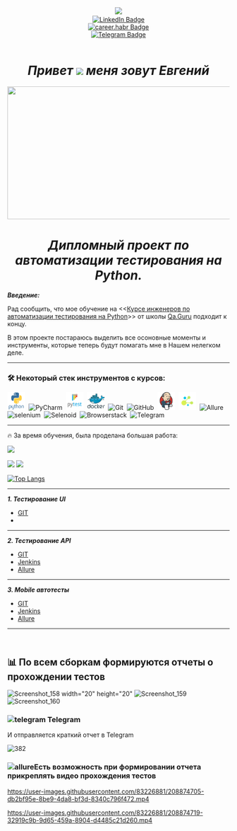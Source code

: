<div id="header" align="center">
  <img src="https://media.giphy.com/media/M9gbBd9nbDrOTu1Mqx/giphy.gif" width="100"/>
  </div>
  <div id="badges" align="center">
    <a href="https://www.linkedin.com/in/nn1ce">
      <img src="https://img.shields.io/badge/LinkedIn-blue?style=for-the-badge&logo=linkedin&logoColor=white" alt="LinkedIn Badge"/>
    </a>
  </div>
  <div id="badges" align="center">
    <a href="https://career.habr.com/nn1ce">
      <img src="https://img.shields.io/badge/career.habr-red?style=for-the-badge&logo=career.habr&logoColor=white" alt="career.habr Badge"/>
    </a>
  </div>
  <div id="badges" align="center">
    <a href="https://t.me/nN1ce">
      <img src="https://img.shields.io/badge/Telegram-blue?style=for-the-badge&logo=telegram&logoColor=white" alt="Telegram Badge"/>
    </a>
  </div>
<div id="header" align="center">  
  <img src="https://komarev.com/ghpvc/?username=nN1ce&style=flat-square&color=blue" alt=""/>
  <h1>
    <I>Привет</I>
    <img src="https://media.giphy.com/media/hvRJCLFzcasrR4ia7z/giphy.gif" width="30px"/>
    <I>меня зовут Евгений</I>
  </h1>
</div>  
<div align="center">
  <img src="https://media.giphy.com/media/dWesBcTLavkZuG35MI/giphy.gif" width="600" height="300"/>
</div>
<div id="header" align="center">  
  <h1>
    <I>Дипломный проект по автоматизации тестирования на Python.</I>
  </h1>
</div>  

***Введение:***
 

<p>Рад сообщить, что мое обучение на <<<a href=https://qa.guru/python>Курсе инженеров по автоматизации тестирования на Python</a>>> от школы <a href=https://qa.guru/python>Qa.Guru</a> подходит к концу.</p> 
<p>В этом проекте постараюсь выделить все осоновные моменты и инструменты, которые теперь будут помагать мне в Нашем нелегком деле.</p>
  
---

  ### :hammer_and_wrench: Некоторый стек инструментов с курсов: 
<div>
  <img src="https://github.com/devicons/devicon/blob/master/icons/python/python-original-wordmark.svg" title="Python" alt="python" width="40" height="40"/>&nbsp;
  <img src="https://upload.wikimedia.org/wikipedia/commons/thumb/1/1d/PyCharm_Icon.svg/1200px-PyCharm_Icon.svg.png" title="PyCharm" alt="PyCharm" width="40" height="40"/>&nbsp;
  <img src="https://github.com/devicons/devicon/blob/master/icons/pytest/pytest-original-wordmark.svg" title="PyTest" alt="PyTest" width="40" height="40"/>&nbsp;
  <img src="https://github.com/devicons/devicon/blob/master/icons/docker/docker-original-wordmark.svg" title="Docker" alt="Docker" width="40" height="40"/>&nbsp;
  <img src="https://fuzeservers.ru/wp-content/uploads/3/0/c/30c29ce4cc08523ecc6e1f205bc207d0.jpeg" title="Git" alt="Git" width="60" height="40"/>&nbsp;
  <img src="https://img.favpng.com/23/1/15/github-fork-microsoft-corporation-software-developer-png-favpng-geUg72YHKZa5Uqa7RcW4hi8eL.jpg"  title="GitHub" alt="GitHub" width="40" height="40"/>&nbsp;
  <img src="https://github.com/devicons/devicon/blob/master/icons/jenkins/jenkins-original.svg" title="Jenkins" alt="Jenkins" width="40" height="40"/>&nbsp;
  <img src="https://github.com/MatyukhaQA/MatyukhaQA/blob/master/images/selene.png?raw=true" title="selene" alt="selene" width="40" height="40"/>&nbsp;
  <img src="https://miro.medium.com/max/384/1*yi_zMeX9r9U9XqEwBpirBA.png" title="Allure" alt="Allure" width="40" height="40"/>&nbsp;
  <img src="https://camo.githubusercontent.com/4b95df4d6ca7a01afc25d27159804dc5a7d0df41d8131aaf50c9f84847dfda21/68747470733a2f2f73656c656e69756d2e6465762f696d616765732f73656c656e69756d5f6c6f676f5f7371756172655f677265656e2e706e67" title="selenium"  alt="selenium" width="40" height="40"/>&nbsp;
  <img src="https://alternativebk.com/wp-content/uploads/2020/02/5e5390d539a71.png" title="Selenoid"  alt="Selenoid" width="40" height="40"/>&nbsp;
  <img src="https://backdropcms.org/files/browserstack_3.png" title="Browserstack" alt="Browserstack" width="40" height="40"/>&nbsp;
  <img src="https://thumbs.dreamstime.com/b/киев-украина-ое-октября-телеграмма-популярные-социальные-медиа-кнопку-198650314.jpg" title="Telegram" alt="Telegram" width="40" height="40"/>&nbsp;
</div>

---

 :fire: За время обучения, была проделана большая работа:

![](https://github-profile-summary-cards.vercel.app/api/cards/profile-details?username=nN1ce&theme=solarized_dark)

![](https://github-profile-summary-cards.vercel.app/api/cards/stats?username=nN1ce&theme=solarized_dark)
![](https://github-profile-summary-cards.vercel.app/api/cards/productive-time?username=nN1ce&theme=solarized_dark)

[![Top Langs](https://github-readme-stats.vercel.app/api/top-langs/?username=nN1ce&layout=compact&theme=vision-friendly-dark)](https://github.com/anuraghazra/github-readme-stats)

---

***1. Тестирование UI***

- [GIT](https://github.com/nN1ce/qaguru_pageobject02_lesson07_hw)
- 


---

***2. Тестирование API***

- [GIT](https://github.com/nN1ce/qa_guru_lesson18_API_IV)
- [Jenkins](https://jenkins.autotests.cloud/job/002-nN1ce-API-Check/)
- [Allure](https://jenkins.autotests.cloud/job/002-nN1ce-API-Check/allure/)

---

***3. Mobile автотесты***

- [GIT](https://github.com/nN1ce/qa_guru_lesson19_mobile_hw)
- [Jenkins](https://jenkins.autotests.cloud/job/002-nN1ce-MobileTesting-Jenkins-lesson19/)
- [Allure](https://jenkins.autotests.cloud/job/002-nN1ce-MobileTesting-Jenkins-lesson19/2/allure/#suites/40519761ceade02aeb1134ce2cb7bc55/83e21a1b7ca879ab/)

---

&#8287;&#8287;&#8287;&#8287;&#8287;


## :bar_chart: По всем сборкам формируются отчеты о прохождении тестов 
  
![Screenshot_158](https://user-images.githubusercontent.com/83226881/208872412-6057bff8-5613-41b7-8f44-c0617871b4a9.jpg) width="20" height="20"
![Screenshot_159](https://user-images.githubusercontent.com/83226881/208872432-a986fc8c-4f1b-410e-8d6b-38ae0dfd33b5.jpg)
![Screenshot_160](https://user-images.githubusercontent.com/83226881/208872491-bffa5276-ae75-4c75-a187-98571b939588.jpg)

### <img src="https://thumbs.dreamstime.com/b/киев-украина-ое-октября-телеграмма-популярные-социальные-медиа-кнопку-198650314.jpg" width="20" height="20"  alt="telegram"/> Telegram

И отправляется краткий отчет в Telegram

![382](https://user-images.githubusercontent.com/83226881/208872843-a54ac17a-c2bf-4d02-9ee7-0ed2636c514e.png)

### <img src="https://miro.medium.com/max/384/1*yi_zMeX9r9U9XqEwBpirBA.png" width="20" height="20"  alt="allure"/>Есть возможность при формировании отчета прикреплять видео прохождения тестов


https://user-images.githubusercontent.com/83226881/208874705-db2bf95e-8be9-4da8-bf3d-8340c796f472.mp4




https://user-images.githubusercontent.com/83226881/208874719-32919c9b-9d65-459a-8904-d4485c21d260.mp4



